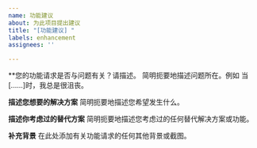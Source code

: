 ```yaml
---
name: 功能建议
about: 为此项目提出建议
title: "[功能建议] "
labels: enhancement
assignees: ''

---
```


**您的功能请求是否与问题有关？请描述。
简明扼要地描述问题所在。例如 当[......]时，我总是很沮丧。

**描述您想要的解决方案**
简明扼要地描述您希望发生什么。

**描述你考虑过的替代方案**
简明扼要地描述您考虑过的任何替代解决方案或功能。

**补充背景**
在此处添加有关功能请求的任何其他背景或截图。
